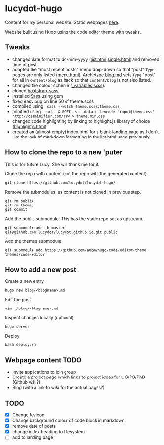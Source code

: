 # lucydot-hugo
Content for my personal website.
Static webpages [here](https://github.com/lucydot/lucydot.github.io).

Website built using [Hugo](https://gohugo.io/) using the [code editor theme](https://github.com/aubm/hugo-code-editor-theme) with tweaks.

Tweaks
---

* changed date format to dd-mm-yyyy ([list.html](layouts/_default/list.html),[single.html](layouts/_default/single.html)) and removed time of post
* adapted the "most recent posts" menu drop-down so that "post" `Type` pages are only listed ([menu.html](layouts/partials/menu.html)). Archetype [blog.md](archetypes/blog.md) sets `Type` "post" for all in `content/blog` as hack so that `content/blog` is not also listed. 
* changed the colour scheme ([\_variables.scss](static/css/\_variables.scss)):
 * cloned [bootstrap-sass](https://github.com/twbs/bootstrap-sass) 
 * installed [Sass](http://sass-lang.com/install) using gem
 * fixed easy bug on line 50 of theme.scss
 * compiled using 
``` sass --watch theme.scss:theme.css```
 * minified using 
``` curl -X POST -s --data-urlencode 'input@theme.css' http://cssminifier.com/raw > theme.min.css```
* changed code highlighting by linking to highlight.js library of choice ([highlightjs.html](layouts/partials/highlightjs.html))
* created an (almost empty) index.html for a blank landing page as I don't like the lack of markdown formatting in the list.html used previously.

How to clone the repo to a new 'puter
---

This is for future Lucy. She will thank me for it. 

Clone the repo with content (not the repo with the generated content).
```  
git clone https://github.com/lucydot/lucydot-hugo/
```

Remove the submodules, as content is not cloned in previous step.

```
git rm public
git rm themes
git commit
```

Add the public submodule. This has the static repo set as upstream.
``` 
git submodule add -b master git@github.com:lucydot/lucydot.github.io.git public
```

Add the themes submodule.
```
git submodule add https://github.com/aubm/hugo-code-editor-theme themes/code-editor
```

How to add a new post
---

Create a new entry
``` 
hugo new blog/<blogname>.md
```

Edit the post
``` 
vim ./blog/<blogname>.md
```

Inspect changes locally (optional)
``` 
hugo server
```

Deploy 
```
bash deploy.sh
```

Webpage content TODO
---

- Invite applications to join group
- Create a project page which links to project ideas for UG/PG/PhD (Github wiki?)
- Blog (with a link to wiki for the actual pages?)


TODO
---

- [x] Change favicon
- [x] Change background colour of code block in markdown
- [x] remove date of posts
- [x] change index heading to filesystem
- [ ] add to landing page
